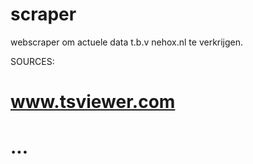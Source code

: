# scraper
webscraper om actuele data t.b.v nehox.nl te verkrijgen.


SOURCES: 

# www.tsviewer.com
# ...
